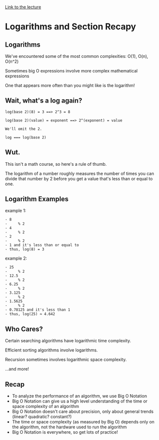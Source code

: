 [Link to the lecture](https://www.udemy.com/course/js-algorithms-and-data-structures-masterclass/learn/lecture/8344068#content)

# Logarithms and Section Recapy

## Logarithms
We've encountered some of the most common complexities: 
O(1), O(n), O(n^2)

Sometimes big O expressions involve more complex mathematical expressions

One that appears more often than you might like is the logarithm!

## Wait, what's a log again?
```
log(base 2)(8) = 3 ==> 2^3 = 8 

log(base 2)(value) = exponent ==> 2^(exponent) = value

We'll omit the 2.

log === log(base 2)
```

## Wut.
This isn't a math course, so here's a rule of thumb.

The logarithm of a number roughly measures the number of times you can divide that number by 2 before you get a value that's less than or equal to one.

## Logarithm Examples
example 1:    
```
- 8
-     % 2 
- 4
-     % 2
- 2
-     % 2
- 1 and it's less than or equal to
- thus, log(8) = 3
```

example 2:    
```
- 25
-     % 2
- 12.5
-     % 2
- 6.25
-     % 2 
- 3.125
-     % 2
- 1.5625
-     % 2
- 0.78125 and it's less than 1
- thus, log(25) ≈ 4.642
```

## Who Cares?
Certain searching algorithms have logarithmic time complexity.

Efficient sorting algorithms involve logarithms.

Recursion sometimes involves logarithmic space complexity.

...and more!

## Recap
- To analyze the performance of an algorithm, we use Big O Notation
- Big O Notation can give us a high level understanding of the time or space complexity of an algorithm
- Big O Notation doesn't care about precision, only about general trends (linear? quadratic? constant?)
- The time or space complexity (as measured by Big O) depends only on the algorithm, not the hardware used to run the algorithm
- Big O Notation is everywhere, so get lots of practice!
